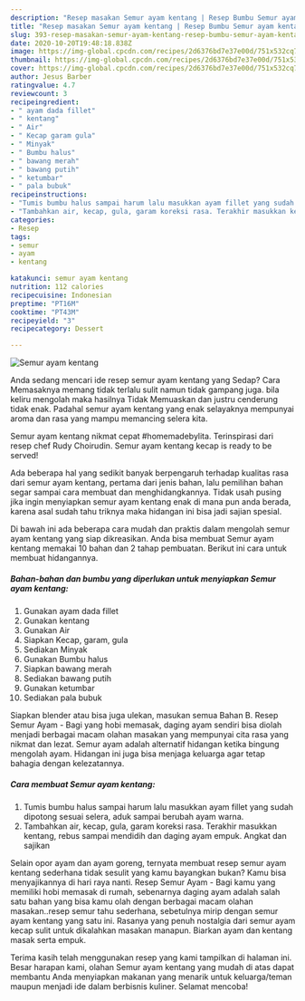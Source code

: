 ```yaml
---
description: "Resep masakan Semur ayam kentang | Resep Bumbu Semur ayam kentang Yang Menggugah Selera"
title: "Resep masakan Semur ayam kentang | Resep Bumbu Semur ayam kentang Yang Menggugah Selera"
slug: 393-resep-masakan-semur-ayam-kentang-resep-bumbu-semur-ayam-kentang-yang-menggugah-selera
date: 2020-10-20T19:48:18.838Z
image: https://img-global.cpcdn.com/recipes/2d6376bd7e37e00d/751x532cq70/semur-ayam-kentang-foto-resep-utama.jpg
thumbnail: https://img-global.cpcdn.com/recipes/2d6376bd7e37e00d/751x532cq70/semur-ayam-kentang-foto-resep-utama.jpg
cover: https://img-global.cpcdn.com/recipes/2d6376bd7e37e00d/751x532cq70/semur-ayam-kentang-foto-resep-utama.jpg
author: Jesus Barber
ratingvalue: 4.7
reviewcount: 3
recipeingredient:
- " ayam dada fillet"
- " kentang"
- " Air"
- " Kecap garam gula"
- " Minyak"
- " Bumbu halus"
- " bawang merah"
- " bawang putih"
- " ketumbar"
- " pala bubuk"
recipeinstructions:
- "Tumis bumbu halus sampai harum lalu masukkan ayam fillet yang sudah dipotong sesuai selera, aduk sampai berubah ayam warna."
- "Tambahkan air, kecap, gula, garam koreksi rasa. Terakhir masukkan kentang, rebus sampai mendidih dan daging ayam empuk. Angkat dan sajikan"
categories:
- Resep
tags:
- semur
- ayam
- kentang

katakunci: semur ayam kentang 
nutrition: 112 calories
recipecuisine: Indonesian
preptime: "PT16M"
cooktime: "PT43M"
recipeyield: "3"
recipecategory: Dessert

---
```



![Semur ayam kentang](https://img-global.cpcdn.com/recipes/2d6376bd7e37e00d/751x532cq70/semur-ayam-kentang-foto-resep-utama.jpg)

Anda sedang mencari ide resep semur ayam kentang yang Sedap? Cara Memasaknya memang tidak terlalu sulit namun tidak gampang juga. bila keliru mengolah maka hasilnya Tidak Memuaskan dan justru cenderung tidak enak. Padahal semur ayam kentang yang enak selayaknya mempunyai aroma dan rasa yang mampu memancing selera kita.

Semur ayam kentang nikmat cepat #homemadebylita. Terinspirasi dari resep chef Rudy Choirudin. Semur ayam kentang kecap is ready to be served!

Ada beberapa hal yang sedikit banyak berpengaruh terhadap kualitas rasa dari semur ayam kentang, pertama dari jenis bahan, lalu pemilihan bahan segar sampai cara membuat dan menghidangkannya. Tidak usah pusing jika ingin menyiapkan semur ayam kentang enak di mana pun anda berada, karena asal sudah tahu triknya maka hidangan ini bisa jadi sajian spesial.


Di bawah ini ada beberapa cara mudah dan praktis dalam mengolah semur ayam kentang yang siap dikreasikan. Anda bisa membuat Semur ayam kentang memakai 10 bahan dan 2 tahap pembuatan. Berikut ini cara untuk membuat hidangannya.

<!--inarticleads1-->

##### Bahan-bahan dan bumbu yang diperlukan untuk menyiapkan Semur ayam kentang:

1. Gunakan  ayam dada fillet
1. Gunakan  kentang
1. Gunakan  Air
1. Siapkan  Kecap, garam, gula
1. Sediakan  Minyak
1. Gunakan  Bumbu halus
1. Siapkan  bawang merah
1. Sediakan  bawang putih
1. Gunakan  ketumbar
1. Sediakan  pala bubuk


Siapkan blender atau bisa juga ulekan, masukan semua Bahan B. Resep Semur Ayam - Bagi yang hobi memasak, daging ayam sendiri bisa diolah menjadi berbagai macam olahan masakan yang mempunyai cita rasa yang nikmat dan lezat. Semur ayam adalah alternatif hidangan ketika bingung mengolah ayam. Hidangan ini juga bisa menjaga keluarga agar tetap bahagia dengan kelezatannya. 

<!--inarticleads2-->

##### Cara membuat Semur ayam kentang:

1. Tumis bumbu halus sampai harum lalu masukkan ayam fillet yang sudah dipotong sesuai selera, aduk sampai berubah ayam warna.
1. Tambahkan air, kecap, gula, garam koreksi rasa. Terakhir masukkan kentang, rebus sampai mendidih dan daging ayam empuk. Angkat dan sajikan


Selain opor ayam dan ayam goreng, ternyata membuat resep semur ayam kentang sederhana tidak sesulit yang kamu bayangkan bukan? Kamu bisa menyajikannya di hari raya nanti. Resep Semur Ayam - Bagi kamu yang memiliki hobi memasak di rumah, sebenarnya daging ayam adalah salah satu bahan yang bisa kamu olah dengan berbagai macam olahan masakan..resep semur tahu sederhana, sebetulnya mirip dengan semur ayam kentang yang satu ini. Rasanya yang penuh nostalgia dari semur ayam kecap sulit untuk dikalahkan masakan manapun. Biarkan ayam dan kentang masak serta empuk. 

Terima kasih telah menggunakan resep yang kami tampilkan di halaman ini. Besar harapan kami, olahan Semur ayam kentang yang mudah di atas dapat membantu Anda menyiapkan makanan yang menarik untuk keluarga/teman maupun menjadi ide dalam berbisnis kuliner. Selamat mencoba!
